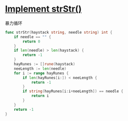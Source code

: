 # [Implement strStr()](https://leetcode.com/problems/implement-strstr/description/)

暴力循环

```go
func strStr(haystack string, needle string) int {
	if needle == "" {
		return 0
	}
	if len(needle) > len(haystack) {
		return -1
	}
	hayRunes := []rune(haystack)
	neeLength := len(needle)
	for i := range hayRunes {
		if len(hayRunes[i:]) < neeLength {
			return -1
		}
		if string(hayRunes[i:i+neeLength]) == needle {
			return i
		}
	}
	return -1
}
```
